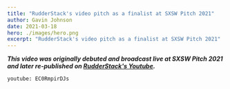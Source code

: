 ```yaml
---
title: "RudderStack's video pitch as a finalist at SXSW Pitch 2021"
author: Gavin Johnson
date: 2021-03-18
hero: ./images/hero.png
excerpt: "RudderStack's video pitch as a finalist at SXSW Pitch 2021"
---
```

***This video was originally debuted and broadcast live at SXSW Pitch 2021 and later re-published on [RudderStack's Youtube](https://youtu.be/EC0RmpirDJs).***
<br />

`youtube: EC0RmpirDJs`
